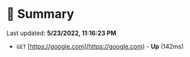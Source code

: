 # 📖 Summary
Last updated: **5/23/2022, 11:16:23 PM**

- `GET` [https://google.com](https://google.com) - **Up** (142ms)
